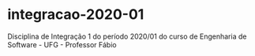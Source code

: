 # integracao-2020-01
Disciplina de Integração 1 do período 2020/01 do curso de Engenharia de Software - UFG - Professor Fábio
